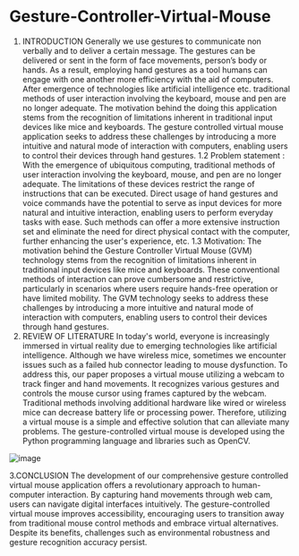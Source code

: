 # Gesture-Controller-Virtual-Mouse
1. INTRODUCTION 
Generally we use gestures to communicate non verbally and to deliver a certain message. The gestures can be 
delivered or sent in the form of face movements, person’s body or hands. As a result, employing hand gestures 
as a tool humans can engage with one another more efficiency with the aid of computers. After emergence of 
technologies like artificial intelligence etc. traditional methods of user interaction involving the keyboard, 
mouse and pen are no longer adequate. The motivation behind the doing this application stems from the 
recognition of limitations inherent in traditional input devices like mice and keyboards. The gesture controlled 
virtual mouse application seeks to address these challenges by introducing a more intuitive and natural mode 
of interaction with computers, enabling users to control their devices through hand gestures.
1.2  Problem statement : 
With the emergence of ubiquitous computing, traditional methods of user interaction
involving the keyboard, mouse, and pen are no longer adequate. The limitations of
these devices restrict the range of instructions that can be executed. Direct usage of
hand gestures and voice commands have the potential to serve as input devices for
more natural and intuitive interaction, enabling users to perform everyday tasks with
ease. Such methods can offer a more extensive instruction set and eliminate the need
for direct physical contact with the computer, further enhancing the user's experience,
etc. 
1.3 Motivation: 
The motivation behind the Gesture Controller Virtual Mouse (GVM) technology
stems from the recognition of limitations inherent in traditional input devices like
mice and keyboards. These conventional methods of interaction can prove
cumbersome and restrictive, particularly in scenarios where users require hands-free
operation or have limited mobility. The GVM technology seeks to address these
challenges by introducing a more intuitive and natural mode of interaction with
computers, enabling users to control their devices through hand gestures.
2. REVIEW OF LITERATURE 
In today's world, everyone is increasingly immersed in virtual reality due to emerging technologies like 
artificial intelligence. Although we have wireless mice, sometimes we encounter issues such as a failed hub 
connector leading to mouse dysfunction. To address this, our paper proposes a virtual mouse utilizing a 
webcam to track finger and hand movements. It recognizes various gestures and controls the mouse cursor 
using frames captured by the webcam. Traditional methods involving additional hardware like wired or 
wireless mice can decrease battery life or processing power. Therefore, utilizing a virtual mouse is a simple 
and effective solution that can alleviate many problems. The gesture-controlled virtual mouse is developed 
using the Python programming language and libraries such as OpenCV.

![image](https://github.com/Chowdary-1729/Gesture-Controller-Virtual-Mouse/assets/108425676/7f9e03fb-05b4-443d-8ce0-d92dbe15894c)

3.CONCLUSION 
The development of our comprehensive gesture controlled virtual mouse application offers a revolutionary 
approach to human-computer interaction. By capturing hand movements through web cam, users can navigate 
digital interfaces intuitively. The gesture-controlled virtual mouse improves accessibility, encouraging users 
to transition away from traditional mouse control methods and embrace virtual alternatives. Despite its 
benefits, challenges such as environmental robustness and gesture recognition accuracy persist. 

